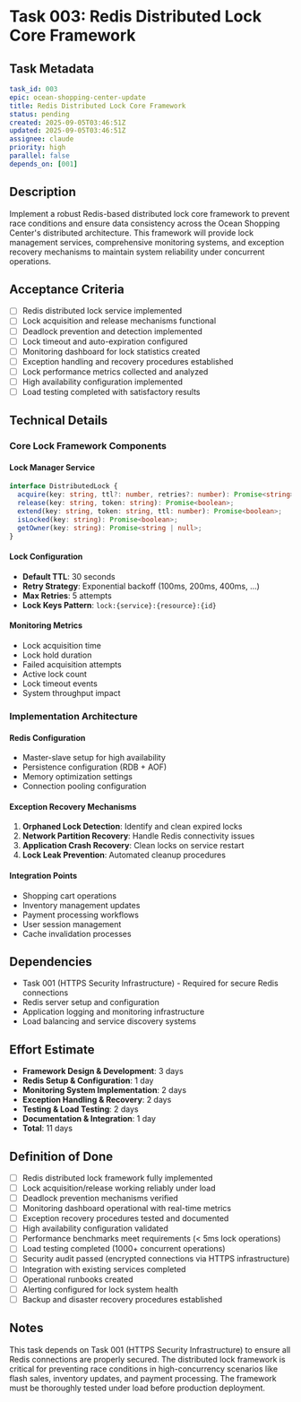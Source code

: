 # Task 003: Redis Distributed Lock Core Framework

## Task Metadata
```yaml
task_id: 003
epic: ocean-shopping-center-update
title: Redis Distributed Lock Core Framework
status: pending
created: 2025-09-05T03:46:51Z
updated: 2025-09-05T03:46:51Z
assignee: claude
priority: high
parallel: false
depends_on: [001]
```

## Description
Implement a robust Redis-based distributed lock core framework to prevent race conditions and ensure data consistency across the Ocean Shopping Center's distributed architecture. This framework will provide lock management services, comprehensive monitoring systems, and exception recovery mechanisms to maintain system reliability under concurrent operations.

## Acceptance Criteria
- [ ] Redis distributed lock service implemented
- [ ] Lock acquisition and release mechanisms functional
- [ ] Deadlock prevention and detection implemented
- [ ] Lock timeout and auto-expiration configured
- [ ] Monitoring dashboard for lock statistics created
- [ ] Exception handling and recovery procedures established
- [ ] Lock performance metrics collected and analyzed
- [ ] High availability configuration implemented
- [ ] Load testing completed with satisfactory results

## Technical Details

### Core Lock Framework Components

#### Lock Manager Service
```typescript
interface DistributedLock {
  acquire(key: string, ttl?: number, retries?: number): Promise<string>;
  release(key: string, token: string): Promise<boolean>;
  extend(key: string, token: string, ttl: number): Promise<boolean>;
  isLocked(key: string): Promise<boolean>;
  getOwner(key: string): Promise<string | null>;
}
```

#### Lock Configuration
- **Default TTL**: 30 seconds
- **Retry Strategy**: Exponential backoff (100ms, 200ms, 400ms, ...)
- **Max Retries**: 5 attempts
- **Lock Keys Pattern**: `lock:{service}:{resource}:{id}`

#### Monitoring Metrics
- Lock acquisition time
- Lock hold duration
- Failed acquisition attempts
- Active lock count
- Lock timeout events
- System throughput impact

### Implementation Architecture

#### Redis Configuration
- Master-slave setup for high availability
- Persistence configuration (RDB + AOF)
- Memory optimization settings
- Connection pooling configuration

#### Exception Recovery Mechanisms
1. **Orphaned Lock Detection**: Identify and clean expired locks
2. **Network Partition Recovery**: Handle Redis connectivity issues  
3. **Application Crash Recovery**: Clean locks on service restart
4. **Lock Leak Prevention**: Automated cleanup procedures

#### Integration Points
- Shopping cart operations
- Inventory management updates
- Payment processing workflows
- User session management
- Cache invalidation processes

## Dependencies
- Task 001 (HTTPS Security Infrastructure) - Required for secure Redis connections
- Redis server setup and configuration
- Application logging and monitoring infrastructure
- Load balancing and service discovery systems

## Effort Estimate
- **Framework Design & Development**: 3 days
- **Redis Setup & Configuration**: 1 day
- **Monitoring System Implementation**: 2 days
- **Exception Handling & Recovery**: 2 days
- **Testing & Load Testing**: 2 days
- **Documentation & Integration**: 1 day
- **Total**: 11 days

## Definition of Done
- [ ] Redis distributed lock framework fully implemented
- [ ] Lock acquisition/release working reliably under load
- [ ] Deadlock prevention mechanisms verified
- [ ] Monitoring dashboard operational with real-time metrics
- [ ] Exception recovery procedures tested and documented
- [ ] High availability configuration validated
- [ ] Performance benchmarks meet requirements (< 5ms lock operations)
- [ ] Load testing completed (1000+ concurrent operations)
- [ ] Security audit passed (encrypted connections via HTTPS infrastructure)
- [ ] Integration with existing services completed
- [ ] Operational runbooks created
- [ ] Alerting configured for lock system health
- [ ] Backup and disaster recovery procedures established

## Notes
This task depends on Task 001 (HTTPS Security Infrastructure) to ensure all Redis connections are properly secured. The distributed lock framework is critical for preventing race conditions in high-concurrency scenarios like flash sales, inventory updates, and payment processing. The framework must be thoroughly tested under load before production deployment.